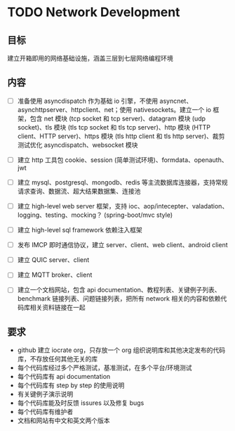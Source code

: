 # TODO Network Development

## 目标

建立开箱即用的网络基础设施，涵盖三层到七层网络编程环境

## 内容

- [ ] 准备使用 asyncdispatch 作为基础 io 引擎，不使用 asyncnet、asynchttpserver、httpclient、net；使用 nativesockets。建立一个 io 框架，包含 net 模块 (tcp socket 和 tcp server)、datagram 模块 (udp socket)、tls 模块 (tls tcp socket 和 tls tcp server)、http 模块 (HTTP client、HTTP server)、https 模块 (tls http client 和 tls http server)、裁剪测试优化 asyncdispatch、websocket 模块

- [ ] 建立 http 工具包 cookie、session (简单测试环境)、formdata、openauth、jwt

- [ ] 建立 mysql、postgresql、mongodb、redis 等主流数据库连接器，支持常规请求查询、数据流、超大结果数据集、连接池

- [ ] 建立 high-level web server 框架，支持 ioc、aop/intecepter、valadation、logging、testing、mocking？ (spring-boot/mvc style)

- [ ] 建立 high-level sql framework 依赖注入框架

- [ ] 发布 IMCP 即时通信协议，建立 server、client、web client、android client

- [ ] 建立 QUIC server、client

- [ ] 建立 MQTT broker、client

- [ ] 建立一个文档网站，包含 api documentation、教程列表、关键例子列表、benchmark 链接列表、问题链接列表，把所有 network 相关的内容和依赖代码库相关资料链接在一起

## 要求

- github 建立 iocrate org，只存放一个 org 组织说明库和其他决定发布的代码库，不存放任何其他无关的库
- 每个代码库经过多个严格测试，基准测试，在多个平台/环境测试
- 每个代码库有 api documentation
- 每个代码库有 step by step 的使用说明
- 有关键例子演示说明
- 每个代码库能及时反馈 issures 以及修复 bugs
- 每个代码库有维护者
- 文档和网站有中文和英文两个版本




